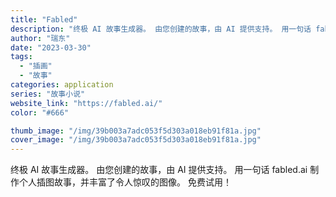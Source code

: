 ```yaml
---
title: "Fabled"
description: "终极 AI 故事生成器。 由您创建的故事，由 AI 提供支持。 用一句话 fabled.ai 制作个人插图故事，并丰富了"
author: "瑞东"
date: "2023-03-30"
tags:
  - "插画"
  - "故事"
categories: application
series: "故事小说"
website_link: "https://fabled.ai/"
color: "#666"

thumb_image: "/img/39b003a7adc053f5d303a018eb91f81a.jpg"
cover_image: "/img/39b003a7adc053f5d303a018eb91f81a.jpg"
---
```


终极 AI 故事生成器。 由您创建的故事，由 AI 提供支持。 用一句话 fabled.ai 制作个人插图故事，并丰富了令人惊叹的图像。 免费试用！